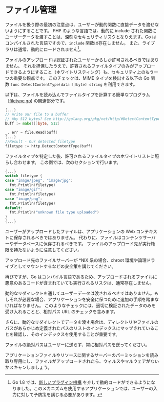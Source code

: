 ファイル管理
===============

ファイルを扱う際の最初の注意点は、ユーザーが動的関数に直接データを渡せないようにすることです。
PHP のような言語では、動的に include された関数にユーザーデータを渡すことは、深刻なセキュリティリスクとなりえます。Go はコンパイルされた言語ですので、`include` 関数は存在しません。
また、ライブラリは通常、動的にロードされません[^1]。

ファイルのアップロードは認証されたユーザーからしか許可されるべきではありません。
それを担保したうえで、許容されるファイルタイプのみがアップロードできるようにすること（ホワイトリスティング）も、セキュリティ上のもう一つの重要な観点です。
このチェックは、MIME タイプを検出する以下の Go 関数 `func DetectContentType(data []byte) string` を利用できます。

以下は、ファイルを読み込んでファイルタイプを計算する簡単なプログラム（[filetype.go][0]) の関連部分です。

```go
{...}
// Write our file to a buffer
// Why 512 bytes? See http://golang.org/pkg/net/http/#DetectContentType
buff := make([]byte, 512)

_, err = file.Read(buff)
{...}
//Result - Our detected filetype
filetype := http.DetectContentType(buff)
```

ファイルタイプを特定した後、許可されるファイルタイプのホワイトリストに照らし合わせます。
この例では、次のセクションで行います。

```go
{...}
switch filetype {
case "image/jpeg", "image/jpg":
  fmt.Println(filetype)
case "image/gif":
  fmt.Println(filetype)
case "image/png":
  fmt.Println(filetype)
default:
  fmt.Println("unknown file type uploaded")
}
{...}
```

ユーザーがアップロードしたファイルは、アプリケーションの Web コンテキストに保存されるべきではありません。
代わりに、ファイルはコンテンツサーバーやデータベースに保存されるべきです。
ファイルのアップロード先が実行権限を持たないように注意してください。

アップロード先のファイルサーバーが \*NIX 系の場合、chroot 環境や論理ドライブとしてマウントするなどの安全策を講じてください。

再びですが、Go はコンパイル言語であるため、アップロードされるファイルに悪意のあるコードが含まれていても実行されるリスクは、通常存在しません。

動的なリダイレクトを通してユーザーデータは渡されるべきではありません。もしそれが必要な場合、アプリケーションを安全に保つために追加の手順を踏まなければなりません。
このようなチェックには、適切に検証されたデータのみを受け入れることと、相対パス URL のチェックを含みます。

さらに、動的なリダイレクトでデータを渡す場合は、ディレクトリやファイルのパスがあらかじめ定義されたパスのリストのインデックスにマップされていることを確認し、そのインデックスを使用することが重要です。

ファイルの絶対パスはユーザーに送らず、常に相対パスを送ってください。

アプリケーションファイルやリソースに関するサーバーのパーミッションを読み取り専用にし、ファイルがアップロードされたら、ウィルスやマルウェアがないかスキャンしましょう。

[^1]:  Go 1.8 では、[新しいプラグイン機構]( https://golang.org/pkg/plugin/ ) を介して動的ロードができるようになりました。このメカニズムを使用するアプリケーションでは、ユーザーの入力に対して予防策を講じる必要があります。

[0]: ./filetype/filetype.go
